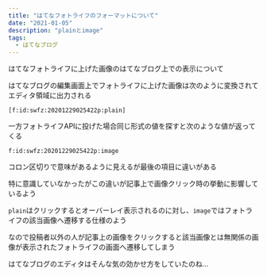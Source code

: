```yaml
---
title: "はてなフォトライフのフォーマットについて"
date: "2021-01-05"
description: "plainとimage"
tags:
  - はてなブログ
--- 
```


はてなフォトライフに上げた画像のはてなブログ上での表示について

はてなブログの編集画面上でフォトライフに上げた画像は次のように変換されてエディタ領域に出力される

```
[f:id:swfz:20201229025422p:plain]
```

一方フォトライフAPIに投げた場合同じ形式の値を探すと次のような値が返ってくる

```
f:id:swfz:20201229025422p:image
```

コロン区切りで意味があるように見えるが最後の項目に違いがある

特に意識していなかったがこの違いが記事上で画像クリック時の挙動に影響しているよう

`plain`はクリックするとオーバーレイ表示されるのに対し、`image`ではフォトライフの該当画像へ遷移する仕様のよう

なので投稿者以外の人が記事上の画像をクリックすると該当画像とは無関係の画像が表示されたフォトライフの画面へ遷移してしまう

はてなブログのエディタはそんな気の効かせ方をしていたのね…